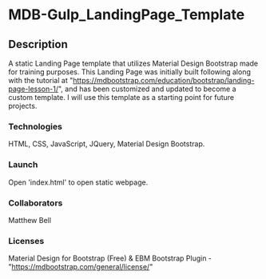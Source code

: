 # MDB-Gulp_LandingPage_Template

## Description

A static Landing Page template that utilizes Material Design Bootstrap made for training purposes.  This Landing Page was initially built following along with the tutorial at "https://mdbootstrap.com/education/bootstrap/landing-page-lesson-1/", and has been customized and updated to become a custom template.  I will use this template as a starting point for future projects.

### Technologies

HTML, CSS, JavaScript, JQuery, Material Design Bootstrap.

### Launch

Open 'index.html' to open static webpage.

### Collaborators

Matthew Bell

### Licenses

Material Design for Bootstrap (Free) & EBM Bootstrap Plugin - "https://mdbootstrap.com/general/license/"
